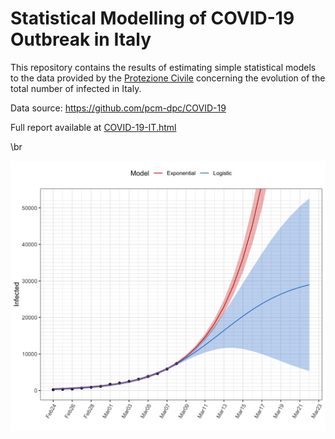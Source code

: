 # Statistical Modelling of COVID-19 Outbreak in Italy

This repository contains the results of estimating simple statistical models to the data provided by the [Protezione Civile](http://www.protezionecivile.it/attivita-rischi/rischio-sanitario/emergenze/coronavirus) concerning the evolution of the total number of infected in Italy.   

Data source: https://github.com/pcm-dpc/COVID-19  

Full report available at [COVID-19-IT.html](./COVID-19-IT.html)

\br

![](COVID-19-IT.png) 

